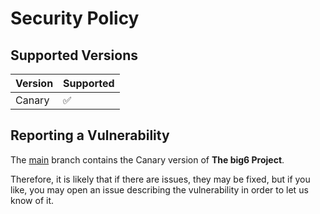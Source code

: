 # Security Policy

## Supported Versions

| Version | Supported          |
| ------- | ------------------ |
| Canary  | :white_check_mark: |


## Reporting a Vulnerability

The [main](https://github.com/KanhaKanhaiya/big6/tree/main) branch contains the Canary version of **The big6 Project**.

Therefore, it is likely that if there are issues, they may be fixed, but if you like, you may open an issue describing the vulnerability in order to let us know of it.
